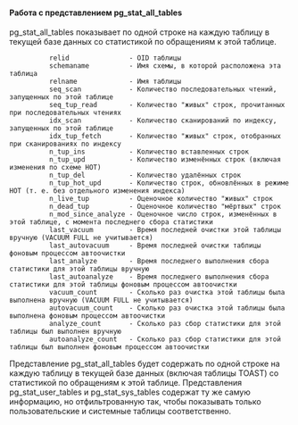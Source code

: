 #### Работа с представлением pg_stat_all_tables

pg_stat_all_tables показывает по одной строке на каждую таблицу в текущей базе данных со статистикой по обращениям к этой таблице.

              relid               - OID таблицы
              schemaname          - Имя схемы, в которой расположена эта таблица
              relname             - Имя таблицы
              seq_scan            - Количество последовательных чтений, запущенных по этой таблице
              seq_tup_read        - Количество "живых" строк, прочитанных при последовательных чтениях
              idx_scan            - Количество сканирований по индексу, запущенных по этой таблице
              idx_tup_fetch       - Количество "живых" строк, отобранных при сканированиях по индексу
              n_tup_ins           - Количество вставленных строк
              n_tup_upd           - Количество изменённых строк (включая изменения по схеме HOT)
              n_tup_del           - Количество удалённых строк
              n_tup_hot_upd       - Количество строк, обновлённых в режиме HOT (т. е. без отдельного изменения индекса)
              n_live_tup          - Оценочное количество "живых" строк
              n_dead_tup          - Оценочное количество "мёртвых" строк
              n_mod_since_analyze - Оценочное число строк, изменённых в этой таблице, с момента последнего сбора статистики
              last_vacuum         - Время последней очистки этой таблицы вручную (VACUUM FULL не учитывается)
              last_autovacuum     - Время последней очистки таблицы фоновым процессом автоочистки
              last_analyze        - Время последнего выполнения сбора статистики для этой таблицы вручную
              last_autoanalyze    - Время последнего выполнения сбора статистики для этой таблицы фоновым процессом автоочистки
              vacuum_count        - Сколько раз очистка этой таблицы была выполнена вручную (VACUUM FULL не учитывается)
              autovacuum_count    - Сколько раз очистка этой таблицы была выполнена фоновым процессом автоочистки
              analyze_count       - Сколько раз сбор статистики для этой таблицы был выполнен вручную
              autoanalyze_count   - Сколько раз сбор статистики для этой таблицы был выполнен фоновым процессом автоочистки
              
Представление pg_stat_all_tables будет содержать по одной строке на каждую таблицу в текущей базе данных (включая таблицы TOAST) со статистикой по обращениям к этой таблице. Представления pg_stat_user_tables и pg_stat_sys_tables содержат ту же самую информацию, но отфильтрованную так, чтобы показывать только пользовательские и системные таблицы соответственно.
